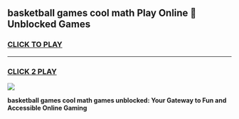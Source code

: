 
## basketball games cool math Play Online 👋 Unblocked Games
<h3>
<a href="https://news.freeplayer.one?title=basketball_games_cool_math&ref=17CMG">CLICK TO PLAY</a></h3>
<hr>

<h3>
<a href="https://news.freeplayer.one?title=basketball_games_cool_math&ref=17CMG">CLICK 2 PLAY</a>
  
</h3>

<a href="https://news.freeplayer.one?title=basketball_games_cool_math&ref=17CMG/"><img src="https://clearcache.store/games.png"></a>


**basketball games cool math games unblocked: Your Gateway to Fun and Accessible Online Gaming**
